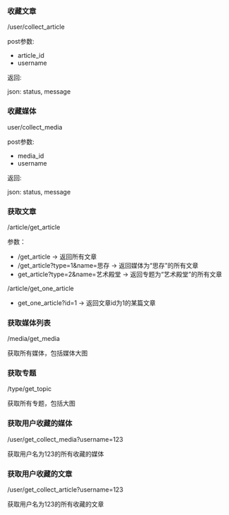 

### 收藏文章

/user/collect_article

post参数:

* article_id
* username

返回:

json: status, message

### 收藏媒体

user/collect_media

post参数:

* media_id
* username

返回:

json: status, message

### 获取文章

/article/get_article

参数：

* /get_article -> 返回所有文章
* /get_article?type=1&name=思存 -> 返回媒体为“思存”的所有文章
* get_article?type=2&name=艺术殿堂 -> 返回专题为“艺术殿堂”的所有文章

/article/get_one_article

* get_one_article?id=1 -> 返回文章id为1的某篇文章

### 获取媒体列表

/media/get_media

获取所有媒体，包括媒体大图

### 获取专题

/type/get_topic

获取所有专题，包括大图

### 获取用户收藏的媒体

/user/get_collect_media?username=123

获取用户名为123的所有收藏的媒体

### 获取用户收藏的文章

/user/get_collect_article?username=123

获取用户名为123的所有收藏的文章